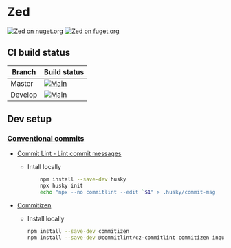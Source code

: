 # Zed

[![Zed on nuget.org](https://img.shields.io/nuget/v/Zed.svg)](https://www.nuget.org/packages/Zed) [![Zed on fuget.org](https://www.fuget.org/packages/Zed/badge.svg)](https://www.fuget.org/packages/Zed)

## CI build status

| Branch  | Build status                                                                                                                                             |
| ------- | -------------------------------------------------------------------------------------------------------------------------------------------------------- |
| Master  | [![Main](https://github.com/ztepsic/zed/actions/workflows/main.yml/badge.svg)](https://github.com/ztepsic/zed/actions/workflows/main.yml)                |
| Develop | [![Main](https://github.com/ztepsic/zed/actions/workflows/main.yml/badge.svg?branch=develop)](https://github.com/ztepsic/zed/actions/workflows/main.yml) |

## Dev setup

### [Conventional commits](https://www.conventionalcommits.org/)

- [Commit Lint - Lint commit messages](https://commitlint.js.org/)
  - Intall locally
    ```sh
        npm install --save-dev husky
        npx husky init
        echo "npx --no commitlint --edit `$1" > .husky/commit-msg
    ```
- [Commitizen](http://commitizen.github.io/cz-cli/)

  - Install locally

    ```sh
    npm install --save-dev commitizen
    npm install --save-dev @commitlint/cz-commitlint commitizen inquirer@9
    ```
